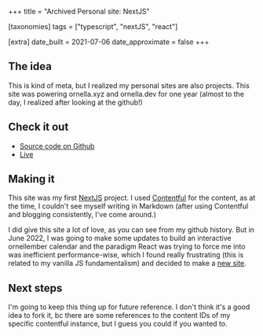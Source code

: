 +++
title = "Archived Personal site: NextJS"

[taxonomies]
tags = ["typescript", "nextJS", "react"]

[extra]
date_built = 2021-07-06
date_approximate = false
+++

## The idea
This is kind of meta, but I realized my personal sites are also projects. This site was powering ornella.xyz and ornella.dev for one year (almost to the day, I realized after looking at the github!)

## Check it out
* [Source code on Github](https://github.com/0rnella/next_portfolio)
* [Live](https://romantic-shockley-828e66.netlify.app/)

## Making it
This site was my first [NextJS](https://nextjs.org/) project. I used [Contentful](https://contentful.com/) for the content, as at the time, I couldn't see myself writing in Markdown (after using Contentful and blogging consistently, I've come around.)

I did give this site a lot of love, as you can see from my github history. But in June 2022, I was going to make some updates to build an interactive ornellember calendar and the paradigm React was trying to force me into was inefficient performance-wise, which I found really frustrating (this is related to my vanilla JS fundamentalism) and decided to make a [new site](/projects/personal-site-zola).


## Next steps
I'm going to keep this thing up for future reference. I don't think it's a good idea to fork it, bc there are some references to the content IDs of my specific contentful instance, but I guess you could if you wanted to.